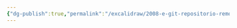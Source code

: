 ```yaml
---
{"dg-publish":true,"permalink":"/excalidraw/2008-e-git-repositorio-remoto-poli-repo-excalidraw/","tags":["excalidraw"]}
---
```

<style> .container {font-family: sans-serif; text-align: center;} .button-wrapper button {z-index: 1;height: 40px; width: 100px; margin: 10px;padding: 5px;} .excalidraw .App-menu_top .buttonList { display: flex;} .excalidraw-wrapper { height: 800px; margin: 50px; position: relative;} :root[dir="ltr"] .excalidraw .layer-ui__wrapper .zen-mode-transition.App-menu_bottom--transition-left {transform: none;} </style><script src="https://cdn.jsdelivr.net/npm/react@17/umd/react.production.min.js"></script><script src="https://cdn.jsdelivr.net/npm/react-dom@17/umd/react-dom.production.min.js"></script><script type="text/javascript" src="https://cdn.jsdelivr.net/npm/@excalidraw/excalidraw@0/dist/excalidraw.production.min.js"></script><div id="2008-e-git-repositorio-remoto-poli-repoexcalidraw.md"></div><script>(function(){const InitialData={"type":"excalidraw","version":2,"source":"https://github.com/zsviczian/obsidian-excalidraw-plugin/releases/tag/2.2.7","elements":[{"type":"arrow","version":580,"versionNonce":271595185,"index":"a2","isDeleted":false,"id":"a0-sbEIb_erYjKi1qQOTj","fillStyle":"solid","strokeWidth":2,"strokeStyle":"solid","roughness":2,"opacity":100,"angle":0,"x":559.2281031865269,"y":63.902491718693874,"strokeColor":"#1e1e1e","backgroundColor":"#a5d8ff","width":80.93601136832478,"height":145.05622496293597,"seed":74285489,"groupIds":[],"frameId":null,"roundness":{"type":2},"boundElements":[{"type":"text","id":"LWbHnpbJ"}],"updated":1719333411254,"link":null,"locked":false,"startBinding":{"elementId":"Oedl2pEZyB7PYq7VXInHW","focus":0.45659823838522007,"gap":8.789404751878628},"endBinding":{"elementId":"qs5iEzev","focus":0.41188453855272955,"gap":10.231765818950777},"lastCommittedPoint":null,"startArrowhead":"arrow","endArrowhead":null,"points":[[0,0],[80.93601136832478,-145.05622496293597]]},{"type":"text","version":18,"versionNonce":83879071,"index":"a2V","isDeleted":false,"id":"LWbHnpbJ","fillStyle":"solid","strokeWidth":2,"strokeStyle":"solid","roughness":2,"opacity":100,"angle":0,"x":539.4861631919784,"y":-21.125620762774105,"strokeColor":"#1e1e1e","backgroundColor":"#1e1e1e","width":120.41989135742188,"height":25,"seed":2067232529,"groupIds":[],"frameId":null,"roundness":null,"boundElements":[],"updated":1719333410166,"link":null,"locked":false,"fontSize":20,"fontFamily":1,"text":"Solo lectura","rawText":"Solo lectura","textAlign":"center","verticalAlign":"middle","containerId":"a0-sbEIb_erYjKi1qQOTj","originalText":"Solo lectura","autoResize":true,"lineHeight":1.25},{"type":"arrow","version":252,"versionNonce":1848861265,"index":"a3","isDeleted":false,"id":"ltBbJk2pmqcLXxTn2Njq2","fillStyle":"solid","strokeWidth":2,"strokeStyle":"solid","roughness":2,"opacity":100,"angle":0,"x":1065.0378488025772,"y":-230.92315349402247,"strokeColor":"#1e1e1e","backgroundColor":"#1e1e1e","width":172.65809252765155,"height":163.63363973654515,"seed":516336031,"groupIds":[],"frameId":null,"roundness":{"type":2},"boundElements":[{"type":"text","id":"ydFWOSRC"}],"updated":1719334839457,"link":null,"locked":false,"startBinding":{"elementId":"aDSZkf1fuOKvO6OLPr9rm","focus":-0.617646601137927,"gap":1},"endBinding":{"elementId":"PJOedH--ybtJp-_YDDtd5","focus":-0.049873818280295454,"gap":1},"lastCommittedPoint":null,"startArrowhead":null,"endArrowhead":"arrow","points":[[0,0],[14.221624095141578,-107.30833658023397],[-158.43646843250997,-163.63363973654515]]},{"type":"text","version":17,"versionNonce":1364891857,"index":"a3V","isDeleted":false,"id":"ydFWOSRC","fillStyle":"solid","strokeWidth":2,"strokeStyle":"solid","roughness":2,"opacity":100,"angle":0,"x":1009.7895174533828,"y":-350.73149007425644,"strokeColor":"#1e1e1e","backgroundColor":"#1e1e1e","width":138.93991088867188,"height":25,"seed":1531513471,"groupIds":[],"frameId":null,"roundness":null,"boundElements":[],"updated":1719333209527,"link":null,"locked":false,"fontSize":20,"fontFamily":1,"text":"Cada 2 horas","rawText":"Cada 2 horas","textAlign":"center","verticalAlign":"middle","containerId":"ltBbJk2pmqcLXxTn2Njq2","originalText":"Cada 2 horas","autoResize":true,"lineHeight":1.25},{"type":"line","version":8635,"versionNonce":828046815,"index":"a4","isDeleted":false,"id":"LzRmB33Q4HQjC6a5Blu27","fillStyle":"hachure","strokeWidth":1,"strokeStyle":"solid","roughness":1,"opacity":60,"angle":0,"x":1047.871666868055,"y":-223.04702619156745,"strokeColor":"#d9480f","backgroundColor":"#ffc9c9","width":83.1625602369024,"height":107.3344866768374,"seed":1344839025,"groupIds":["387mWUoiGZ2M2fIWj3kCi","vLLyE49D-tk_g76Anb1YP","DqoJSWyXZvA00IHB__h1S"],"frameId":null,"roundness":{"type":2},"boundElements":[],"updated":1719333169726,"link":null,"locked":false,"startBinding":null,"endBinding":null,"lastCommittedPoint":null,"startArrowhead":null,"endArrowhead":null,"points":[[0,0],[0.27422741597754646,81.12282326937338],[0.012833199308605216,90.35830442587134],[4.283055778396663,94.34884163071574],[19.15389283977714,97.72612824264613],[44.289819897710245,98.77776484247407],[68.3055360083654,97.0986729634752],[81.06526280180891,93.08315510348861],[82.86484960561398,89.69803142327765],[83.11759505764569,82.26261289258758],[82.91921926680688,6.80575207868316],[82.47201655807687,-0.32353097231789507],[77.132141222537,-4.308134167470502],[65.88750334199831,-6.615805495270792],[40.2624929034164,-8.556721834363328],[19.717733500842883,-7.399349051019176],[3.559419757567643,-3.4736817870341152],[-0.04496517925670031,-0.048743765748912704],[0,0]]},{"type":"ellipse","version":9468,"versionNonce":1746333745,"index":"a5","isDeleted":false,"id":"aDSZkf1fuOKvO6OLPr9rm","fillStyle":"hachure","strokeWidth":1,"strokeStyle":"solid","roughness":1,"opacity":60,"angle":0,"x":1048.2396629092482,"y":-231.6534204158419,"strokeColor":"#d9480f","backgroundColor":"#ffc9c9","width":82.62914195603958,"height":16.71112231604938,"seed":687195985,"groupIds":["387mWUoiGZ2M2fIWj3kCi","vLLyE49D-tk_g76Anb1YP","DqoJSWyXZvA00IHB__h1S"],"frameId":null,"roundness":null,"boundElements":[{"id":"ltBbJk2pmqcLXxTn2Njq2","type":"arrow"}],"updated":1719333214085,"link":null,"locked":false},{"type":"diamond","version":3728,"versionNonce":804147743,"index":"a6","isDeleted":false,"id":"dr6Ve_EtrF3jdd_7uD1Et","fillStyle":"hachure","strokeWidth":1,"strokeStyle":"solid","roughness":1,"opacity":60,"angle":0,"x":1097.3570319204891,"y":-206.48294065003432,"strokeColor":"#d9480f","backgroundColor":"#ffc9c9","width":25.697927335807375,"height":29.88131085558993,"seed":641905969,"groupIds":["vLLyE49D-tk_g76Anb1YP","DqoJSWyXZvA00IHB__h1S"],"frameId":null,"roundness":null,"boundElements":[],"updated":1719333169726,"link":null,"locked":false},{"type":"ellipse","version":3937,"versionNonce":1404876351,"index":"a7","isDeleted":false,"id":"M1ysoZ1fB2ci29LB5U_PT","fillStyle":"hachure","strokeWidth":1,"strokeStyle":"solid","roughness":1,"opacity":60,"angle":0,"x":1083.0140027098105,"y":-161.06334814953647,"strokeColor":"#d9480f","backgroundColor":"#ffc9c9","width":27.490805987142778,"height":26.29555355291908,"seed":729212689,"groupIds":["vLLyE49D-tk_g76Anb1YP","DqoJSWyXZvA00IHB__h1S"],"frameId":null,"roundness":null,"boundElements":[{"id":"cyLCdEJL6R4X7BYnnY8JY","type":"arrow"},{"id":"a0-sbEIb_erYjKi1qQOTj","type":"arrow"}],"updated":1719333169726,"link":null,"locked":false},{"type":"line","version":5266,"versionNonce":428919455,"index":"a8","isDeleted":false,"id":"TN6Rpr2fG2tmZIdM0DI4S","fillStyle":"hachure","strokeWidth":1,"strokeStyle":"solid","roughness":1,"opacity":60,"angle":0,"x":1070.3055199282894,"y":-190.8541531565965,"strokeColor":"#d9480f","backgroundColor":"#ffc9c9","width":24.970361822696773,"height":22.816709054401784,"seed":1124719857,"groupIds":["vLLyE49D-tk_g76Anb1YP","DqoJSWyXZvA00IHB__h1S"],"frameId":null,"roundness":null,"boundElements":[],"updated":1719333169726,"link":null,"locked":false,"startBinding":null,"endBinding":null,"lastCommittedPoint":null,"startArrowhead":null,"endArrowhead":null,"points":[[0,0],[12.167045375262209,22.816709054401784],[-12.803316447434565,22.537330696090883],[0,0]]},{"type":"text","version":3290,"versionNonce":1364064959,"index":"a9","isDeleted":false,"id":"DK5DVOJp","fillStyle":"hachure","strokeWidth":1,"strokeStyle":"solid","roughness":1,"opacity":100,"angle":0,"x":991.5086583228149,"y":-105.95149073610486,"strokeColor":"#000000","backgroundColor":"#fd7e14","width":196.70387268066406,"height":20,"seed":1015224017,"groupIds":["DqoJSWyXZvA00IHB__h1S"],"frameId":null,"roundness":null,"boundElements":[{"id":"cyLCdEJL6R4X7BYnnY8JY","type":"arrow"},{"id":"IR0z6FxnTAfpOnL7vdkV3","type":"arrow"},{"id":"IqT9LEGMqpWQLvrdUlYpr","type":"arrow"}],"updated":1719333771175,"link":null,"locked":false,"fontSize":16,"fontFamily":1,"text":"Remote prod repo GitHub","rawText":"Remote prod repo GitHub","textAlign":"center","verticalAlign":"top","containerId":null,"originalText":"Remote prod repo GitHub","autoResize":true,"lineHeight":1.25},{"type":"ellipse","version":1950,"versionNonce":307307057,"index":"b2E8","isDeleted":false,"id":"wOBwkw97PpSTrkSC0vhJg","fillStyle":"solid","strokeWidth":1,"strokeStyle":"solid","roughness":1,"opacity":0,"angle":0,"x":530.3585366191845,"y":39.46147542831528,"strokeColor":"#1e1e1e","backgroundColor":"transparent","width":116.75732316367123,"height":116.75732316367123,"seed":1654386225,"groupIds":["I_Q_MiTiBYQgvKXErzBX7","J-ElgH2M54lcM2l6KVTmZ"],"frameId":null,"roundness":null,"boundElements":[],"updated":1719333393928,"link":null,"locked":false},{"type":"line","version":2342,"versionNonce":1160754193,"index":"b2EG","isDeleted":false,"id":"1NpPVpV8cC6KO9DbrcEoT","fillStyle":"cross-hatch","strokeWidth":1,"strokeStyle":"solid","roughness":1,"opacity":100,"angle":0,"x":560.0446805464074,"y":119.30182514351708,"strokeColor":"#1e1e1e","backgroundColor":"#b2f2bb","width":54.3478260869565,"height":48.3951783478699,"seed":239159551,"groupIds":["RFjM_ShZBHiqWMSNl7KBB","I_Q_MiTiBYQgvKXErzBX7","J-ElgH2M54lcM2l6KVTmZ"],"frameId":null,"roundness":{"type":2},"boundElements":[],"updated":1719333393928,"link":null,"locked":false,"startBinding":null,"endBinding":null,"lastCommittedPoint":null,"startArrowhead":null,"endArrowhead":null,"points":[[0,0],[6.0869565217391255,-32.0690940859379],[26.086956521739125,-48.3951783478699],[46.086956521739125,-35.567540713494715],[54.3478260869565,-3.3299690403347313],[0,0]]},{"type":"ellipse","version":2082,"versionNonce":639699441,"index":"b2EV","isDeleted":false,"id":"Ec8zcACb6jnqXIpfJ9F3x","fillStyle":"cross-hatch","strokeWidth":1,"strokeStyle":"solid","roughness":1,"opacity":100,"angle":0,"x":573.7904445196488,"y":45.66817250613457,"strokeColor":"#1e1e1e","backgroundColor":"#b2f2bb","width":27.82608695652175,"height":24.347826086956616,"seed":508416287,"groupIds":["RFjM_ShZBHiqWMSNl7KBB","I_Q_MiTiBYQgvKXErzBX7","J-ElgH2M54lcM2l6KVTmZ"],"frameId":null,"roundness":null,"boundElements":[],"updated":1719333393928,"link":null,"locked":false},{"type":"text","version":3415,"versionNonce":1423318833,"index":"b2Ed","isDeleted":false,"id":"VkvoHNOc","fillStyle":"solid","strokeWidth":1,"strokeStyle":"solid","roughness":1,"opacity":100,"angle":0,"x":509.5036938873342,"y":135.53370409987537,"strokeColor":"#1e1e1e","backgroundColor":"transparent","width":68.71992492675781,"height":25,"seed":274395089,"groupIds":["-9T2cBSAiEk42m6ISjqMv","I_Q_MiTiBYQgvKXErzBX7","J-ElgH2M54lcM2l6KVTmZ"],"frameId":null,"roundness":null,"boundElements":[],"updated":1719333404151,"link":null,"locked":false,"fontSize":20,"fontFamily":1,"text":"Tester","rawText":"Tester","textAlign":"center","verticalAlign":"top","containerId":null,"originalText":"Tester","autoResize":true,"lineHeight":1.25},{"type":"ellipse","version":1421,"versionNonce":1231684017,"index":"b2El","isDeleted":false,"id":"Oedl2pEZyB7PYq7VXInHW","fillStyle":"solid","strokeWidth":0.5,"strokeStyle":"solid","roughness":1,"opacity":0,"angle":0,"x":447.50196846063943,"y":46.3355471327763,"strokeColor":"#1e1e1e","backgroundColor":"#b2f2bb","width":116.75732316367123,"height":116.75732316367123,"seed":538332657,"groupIds":["50tajsVis-woKV0qm6Tdw","J-ElgH2M54lcM2l6KVTmZ"],"frameId":null,"roundness":null,"boundElements":[{"id":"a0-sbEIb_erYjKi1qQOTj","type":"arrow"},{"id":"cyLCdEJL6R4X7BYnnY8JY","type":"arrow"}],"updated":1719333393928,"link":null,"locked":false},{"type":"rectangle","version":1844,"versionNonce":2066199377,"index":"b2F","isDeleted":false,"id":"NrBtHCz2YhDRbhKgvoJM8","fillStyle":"solid","strokeWidth":0.5,"strokeStyle":"solid","roughness":1,"opacity":100,"angle":0,"x":477.2675139884183,"y":63.629049640896085,"strokeColor":"#1e1e1e","backgroundColor":"#b2f2bb","width":58.14103866046347,"height":38.76069244030904,"seed":14247889,"groupIds":["4dS3-FrXkrttkJldead8R","50tajsVis-woKV0qm6Tdw","J-ElgH2M54lcM2l6KVTmZ"],"frameId":null,"roundness":{"type":1},"boundElements":[],"updated":1719333393929,"link":null,"locked":false},{"type":"rectangle","version":1955,"versionNonce":861348145,"index":"b2FG","isDeleted":false,"id":"lh-DkML7_uLrnEtm0Pxnz","fillStyle":"solid","strokeWidth":0.5,"strokeStyle":"solid","roughness":1,"opacity":100,"angle":0,"x":471.7222051340501,"y":106.70401495772018,"strokeColor":"#1e1e1e","backgroundColor":"#b2f2bb","width":68.31684981684984,"height":9.351355868465966,"seed":1910392241,"groupIds":["4dS3-FrXkrttkJldead8R","50tajsVis-woKV0qm6Tdw","J-ElgH2M54lcM2l6KVTmZ"],"frameId":null,"roundness":{"type":1},"boundElements":[],"updated":1719333393929,"link":null,"locked":false},{"type":"rectangle","version":2124,"versionNonce":1931334417,"index":"b2FV","isDeleted":false,"id":"ZraFcdkmTBiEWaampbnG9","fillStyle":"solid","strokeWidth":0.5,"strokeStyle":"solid","roughness":1,"opacity":100,"angle":0,"x":522.0900127401429,"y":110.12845513490521,"strokeColor":"#1e1e1e","backgroundColor":"#b2f2bb","width":12.241641915449078,"height":2.3597905067140177,"seed":239888273,"groupIds":["4dS3-FrXkrttkJldead8R","50tajsVis-woKV0qm6Tdw","J-ElgH2M54lcM2l6KVTmZ"],"frameId":null,"roundness":{"type":1},"boundElements":[],"updated":1719333393929,"link":null,"locked":false},{"type":"rectangle","version":2226,"versionNonce":1324566769,"index":"b2G","isDeleted":false,"id":"Uj-YM7o29lkP2t-2HCtjp","fillStyle":"solid","strokeWidth":0.5,"strokeStyle":"solid","roughness":1,"opacity":100,"angle":0,"x":500.40189161797264,"y":102.99420476576944,"strokeColor":"#1e1e1e","backgroundColor":"#b2f2bb","width":12.241641915449078,"height":2.3597905067140177,"seed":542854513,"groupIds":["4dS3-FrXkrttkJldead8R","50tajsVis-woKV0qm6Tdw","J-ElgH2M54lcM2l6KVTmZ"],"frameId":null,"roundness":{"type":1},"boundElements":[],"updated":1719333393929,"link":null,"locked":false},{"type":"rectangle","version":2558,"versionNonce":1616839377,"index":"b2H","isDeleted":false,"id":"-kgHG19O0geA-kMu95Xsl","fillStyle":"solid","strokeWidth":0.5,"strokeStyle":"solid","roughness":1,"opacity":100,"angle":0,"x":482.2606816371034,"y":68.11327571135172,"strokeColor":"#1e1e1e","backgroundColor":"#b2f2bb","width":48.22892577732466,"height":35,"seed":1062369105,"groupIds":["4dS3-FrXkrttkJldead8R","50tajsVis-woKV0qm6Tdw","J-ElgH2M54lcM2l6KVTmZ"],"frameId":null,"roundness":{"type":1},"boundElements":[],"updated":1719333393929,"link":null,"locked":false},{"type":"ellipse","version":2109,"versionNonce":1727591857,"index":"b2Q","isDeleted":false,"id":"0BL8uakZ047xAakGT9Vx9","fillStyle":"solid","strokeWidth":1,"strokeStyle":"solid","roughness":1,"opacity":0,"angle":0,"x":882.9837865348301,"y":76.55893952767678,"strokeColor":"#1e1e1e","backgroundColor":"transparent","width":116.75732316367123,"height":116.75732316367123,"seed":1910847505,"groupIds":["cZjyvUFfFCmJnlLob8P6r","xuOanrnTJnMVagbJUOpcf"],"frameId":null,"roundness":null,"boundElements":[{"id":"IR0z6FxnTAfpOnL7vdkV3","type":"arrow"},{"id":"k1-pMNpolrLDYFAG499qM","type":"arrow"}],"updated":1719333531030,"link":null,"locked":false},{"type":"line","version":2534,"versionNonce":1887225119,"index":"b2R","isDeleted":false,"id":"NLRJ1k2TGxLGnAoHlD59K","fillStyle":"cross-hatch","strokeWidth":1,"strokeStyle":"solid","roughness":2,"opacity":100,"angle":0,"x":912.669930462053,"y":156.39928924287858,"strokeColor":"#1e1e1e","backgroundColor":"#a5d8ff","width":54.3478260869565,"height":48.3951783478699,"seed":1603086673,"groupIds":["cXR_iDH5sX065Akuofdr4","cZjyvUFfFCmJnlLob8P6r","xuOanrnTJnMVagbJUOpcf"],"frameId":null,"roundness":null,"boundElements":[],"updated":1719333437210,"link":null,"locked":false,"startBinding":null,"endBinding":null,"lastCommittedPoint":null,"startArrowhead":null,"endArrowhead":null,"points":[[0,0],[6.0869565217391255,-32.069094085937905],[26.086956521739125,-48.3951783478699],[46.086956521739125,-35.56754071349472],[54.3478260869565,-3.3299690403347277],[0,0]]},{"type":"ellipse","version":2273,"versionNonce":313663,"index":"b2S","isDeleted":false,"id":"Nqn485S6nJp4zYKR-QHfK","fillStyle":"cross-hatch","strokeWidth":1,"strokeStyle":"solid","roughness":2,"opacity":100,"angle":0,"x":926.4156944352941,"y":82.76563660549607,"strokeColor":"#1e1e1e","backgroundColor":"#a5d8ff","width":27.82608695652175,"height":24.347826086956616,"seed":396220209,"groupIds":["cXR_iDH5sX065Akuofdr4","cZjyvUFfFCmJnlLob8P6r","xuOanrnTJnMVagbJUOpcf"],"frameId":null,"roundness":null,"boundElements":[],"updated":1719333437210,"link":null,"locked":false},{"type":"ellipse","version":1563,"versionNonce":1144473951,"index":"b2T","isDeleted":false,"id":"C-8PtU1gEL9gpMCty-Zzj","fillStyle":"solid","strokeWidth":1,"strokeStyle":"solid","roughness":1,"opacity":0,"angle":0,"x":800.1272183762849,"y":81.67939451695133,"strokeColor":"#1e1e1e","backgroundColor":"transparent","width":116.75732316367123,"height":116.75732316367123,"seed":684992401,"groupIds":["D7WxXDhJuoEaIAn_ypTF2","xuOanrnTJnMVagbJUOpcf"],"frameId":null,"roundness":null,"boundElements":[{"id":"cyLCdEJL6R4X7BYnnY8JY","type":"arrow"}],"updated":1719333437210,"link":null,"locked":false},{"type":"rectangle","version":1992,"versionNonce":2107814335,"index":"b2U","isDeleted":false,"id":"-mLi6oaW2lw-jf1CzXn91","fillStyle":"solid","strokeWidth":1,"strokeStyle":"solid","roughness":1,"opacity":100,"angle":0,"x":829.8927639040637,"y":98.97289702507112,"strokeColor":"#1e1e1e","backgroundColor":"#a5d8ff","width":58.14103866046347,"height":38.76069244030904,"seed":334171505,"groupIds":["EcQwLTOacyX5eVChlIb5S","D7WxXDhJuoEaIAn_ypTF2","xuOanrnTJnMVagbJUOpcf"],"frameId":null,"roundness":{"type":1},"boundElements":[],"updated":1719333437210,"link":null,"locked":false},{"type":"rectangle","version":2103,"versionNonce":386146783,"index":"b2V","isDeleted":false,"id":"V4B6uzKwQCRobnVAWEs91","fillStyle":"solid","strokeWidth":1,"strokeStyle":"solid","roughness":1,"opacity":100,"angle":0,"x":824.3474550496956,"y":142.0478623418952,"strokeColor":"#1e1e1e","backgroundColor":"#a5d8ff","width":68.31684981684984,"height":9.351355868465966,"seed":719992657,"groupIds":["EcQwLTOacyX5eVChlIb5S","D7WxXDhJuoEaIAn_ypTF2","xuOanrnTJnMVagbJUOpcf"],"frameId":null,"roundness":{"type":1},"boundElements":[],"updated":1719333437210,"link":null,"locked":false},{"type":"rectangle","version":2272,"versionNonce":1057132031,"index":"b2W","isDeleted":false,"id":"rUcMb9i-xkNzvBvYv_yDz","fillStyle":"solid","strokeWidth":1,"strokeStyle":"solid","roughness":1,"opacity":100,"angle":0,"x":874.7152626557884,"y":145.47230251908024,"strokeColor":"#1e1e1e","backgroundColor":"#a5d8ff","width":12.241641915449078,"height":2.3597905067140177,"seed":1344873777,"groupIds":["EcQwLTOacyX5eVChlIb5S","D7WxXDhJuoEaIAn_ypTF2","xuOanrnTJnMVagbJUOpcf"],"frameId":null,"roundness":{"type":1},"boundElements":[],"updated":1719333437210,"link":null,"locked":false},{"type":"rectangle","version":2374,"versionNonce":278820383,"index":"b2X","isDeleted":false,"id":"EBxwmYQPmpA8uAWqZjLbA","fillStyle":"solid","strokeWidth":1,"strokeStyle":"solid","roughness":1,"opacity":100,"angle":0,"x":853.0271415336181,"y":138.33805214994447,"strokeColor":"#1e1e1e","backgroundColor":"#a5d8ff","width":12.241641915449078,"height":2.3597905067140177,"seed":789534481,"groupIds":["EcQwLTOacyX5eVChlIb5S","D7WxXDhJuoEaIAn_ypTF2","xuOanrnTJnMVagbJUOpcf"],"frameId":null,"roundness":{"type":1},"boundElements":[],"updated":1719333437210,"link":null,"locked":false},{"type":"rectangle","version":2703,"versionNonce":1925732927,"index":"b2Y","isDeleted":false,"id":"dKpaVkZeNNVop_5REEtet","fillStyle":"solid","strokeWidth":1,"strokeStyle":"solid","roughness":1,"opacity":100,"angle":0,"x":834.8859315527488,"y":103.45712309552675,"strokeColor":"#1e1e1e","backgroundColor":"#a5d8ff","width":48.22892577732466,"height":30.250725686721108,"seed":437538033,"groupIds":["EcQwLTOacyX5eVChlIb5S","D7WxXDhJuoEaIAn_ypTF2","xuOanrnTJnMVagbJUOpcf"],"frameId":null,"roundness":{"type":1},"boundElements":[],"updated":1719333437210,"link":null,"locked":false},{"type":"text","version":3626,"versionNonce":940006545,"index":"b2Z","isDeleted":false,"id":"gLwaz0OU","fillStyle":"solid","strokeWidth":1,"strokeStyle":"solid","roughness":1,"opacity":100,"angle":0,"x":832.5183056562014,"y":174.05574274372668,"strokeColor":"#1e1e1e","backgroundColor":"transparent","width":133.93988037109375,"height":25,"seed":659647071,"groupIds":["nYHZY2kJ-k4uQdgjHr3m2","9JhWX7vGvDBEwCCnkqc9w","xuOanrnTJnMVagbJUOpcf"],"frameId":null,"roundness":null,"boundElements":[],"updated":1719333479462,"link":null,"locked":false,"fontSize":20,"fontFamily":1,"text":"Desarrollador","rawText":"Desarrollador","textAlign":"center","verticalAlign":"top","containerId":null,"originalText":"Desarrollador","autoResize":true,"lineHeight":1.25},{"type":"arrow","version":1074,"versionNonce":1640873375,"index":"b2b","isDeleted":false,"id":"cyLCdEJL6R4X7BYnnY8JY","fillStyle":"solid","strokeWidth":2,"strokeStyle":"solid","roughness":2,"opacity":100,"angle":0,"x":828.0058791670164,"y":68.53923349809445,"strokeColor":"#1e1e1e","backgroundColor":"#a5d8ff","width":112.0333764890338,"height":158.92473256128733,"seed":1660605119,"groupIds":[],"frameId":null,"roundness":{"type":2},"boundElements":[{"type":"text","id":"ImMIr69E"}],"updated":1719333437210,"link":null,"locked":false,"startBinding":{"elementId":"C-8PtU1gEL9gpMCty-Zzj","focus":0.2785260811332956,"gap":19.372171432651584},"endBinding":{"elementId":"qs5iEzev","focus":-0.33132393087198514,"gap":1},"lastCommittedPoint":null,"startArrowhead":"arrow","endArrowhead":"arrow","points":[[0,0],[-112.0333764890338,-158.92473256128733]]},{"type":"text","version":9,"versionNonce":921250289,"index":"b2bV","isDeleted":false,"id":"ImMIr69E","fillStyle":"solid","strokeWidth":2,"strokeStyle":"solid","roughness":2,"opacity":100,"angle":0,"x":702.0892580611713,"y":-23.423132782549217,"strokeColor":"#1e1e1e","backgroundColor":"#1e1e1e","width":139.79986572265625,"height":25,"seed":1328558431,"groupIds":[],"frameId":null,"roundness":null,"boundElements":[],"updated":1719333392846,"link":null,"locked":false,"fontSize":20,"fontFamily":1,"text":"Leer y escribir","rawText":"Leer y escribir","textAlign":"center","verticalAlign":"middle","containerId":"cyLCdEJL6R4X7BYnnY8JY","originalText":"Leer y escribir","autoResize":true,"lineHeight":1.25},{"type":"line","version":8597,"versionNonce":1351696511,"index":"b2c","isDeleted":false,"id":"QF2Ux1913Eq-5vGQZUr5h","fillStyle":"hachure","strokeWidth":1,"strokeStyle":"solid","roughness":1,"opacity":60,"angle":0,"x":640.6531398687331,"y":-228.48103451865546,"strokeColor":"#2f9e44","backgroundColor":"#a5d8ff","width":83.1625602369024,"height":107.3344866768374,"seed":224824223,"groupIds":["drkBMcMnMh01uCOCez_bG","g-r3-kdm8jr11ub0eaLdV","I0cQhZqTqXC6hwRCnhqs_"],"frameId":null,"roundness":{"type":2},"boundElements":[],"updated":1719333265376,"link":null,"locked":false,"startBinding":null,"endBinding":null,"lastCommittedPoint":null,"startArrowhead":null,"endArrowhead":null,"points":[[0,0],[0.27422741597754646,81.12282326937338],[0.012833199308605216,90.35830442587134],[4.283055778396663,94.34884163071574],[19.15389283977714,97.72612824264613],[44.289819897710245,98.77776484247407],[68.3055360083654,97.0986729634752],[81.06526280180891,93.08315510348861],[82.86484960561398,89.69803142327765],[83.11759505764569,82.26261289258758],[82.91921926680688,6.80575207868316],[82.47201655807687,-0.32353097231789507],[77.132141222537,-4.308134167470502],[65.88750334199831,-6.615805495270792],[40.2624929034164,-8.556721834363328],[19.717733500842883,-7.399349051019176],[3.559419757567643,-3.4736817870341152],[-0.04496517925670031,-0.048743765748912704],[0,0]]},{"type":"ellipse","version":9427,"versionNonce":313710751,"index":"b2d","isDeleted":false,"id":"FIWA_apbxTFpWf9sEMjPy","fillStyle":"hachure","strokeWidth":1,"strokeStyle":"solid","roughness":1,"opacity":60,"angle":0,"x":641.0211359099263,"y":-237.08742874292994,"strokeColor":"#2f9e44","backgroundColor":"#a5d8ff","width":82.62914195603958,"height":16.71112231604938,"seed":418496447,"groupIds":["drkBMcMnMh01uCOCez_bG","g-r3-kdm8jr11ub0eaLdV","I0cQhZqTqXC6hwRCnhqs_"],"frameId":null,"roundness":null,"boundElements":[],"updated":1719333265376,"link":null,"locked":false},{"type":"diamond","version":3682,"versionNonce":690777279,"index":"b2e","isDeleted":false,"id":"bsgFXgq21yIatYHONJyOt","fillStyle":"hachure","strokeWidth":1,"strokeStyle":"solid","roughness":1,"opacity":60,"angle":0,"x":690.1385049211673,"y":-211.91694897712233,"strokeColor":"#d9480f","backgroundColor":"#fd7e14","width":25.697927335807375,"height":29.88131085558993,"seed":1363242975,"groupIds":["g-r3-kdm8jr11ub0eaLdV","I0cQhZqTqXC6hwRCnhqs_"],"frameId":null,"roundness":null,"boundElements":[],"updated":1719333265376,"link":null,"locked":false},{"type":"ellipse","version":3891,"versionNonce":1067351263,"index":"b2f","isDeleted":false,"id":"dsgy4ocg0N9v2oNIN1lm0","fillStyle":"hachure","strokeWidth":1,"strokeStyle":"solid","roughness":1,"opacity":60,"angle":0,"x":675.7954757104886,"y":-166.49735647662447,"strokeColor":"#d9480f","backgroundColor":"#fd7e14","width":27.490805987142778,"height":26.29555355291908,"seed":543562751,"groupIds":["g-r3-kdm8jr11ub0eaLdV","I0cQhZqTqXC6hwRCnhqs_"],"frameId":null,"roundness":null,"boundElements":[],"updated":1719333265376,"link":null,"locked":false},{"type":"line","version":5220,"versionNonce":966363391,"index":"b2g","isDeleted":false,"id":"MPmdJEIySmbZjN2S5PSav","fillStyle":"hachure","strokeWidth":1,"strokeStyle":"solid","roughness":1,"opacity":60,"angle":0,"x":663.0869929289676,"y":-196.28816148368452,"strokeColor":"#d9480f","backgroundColor":"#fd7e14","width":24.970361822696773,"height":22.816709054401784,"seed":1516258335,"groupIds":["g-r3-kdm8jr11ub0eaLdV","I0cQhZqTqXC6hwRCnhqs_"],"frameId":null,"roundness":null,"boundElements":[],"updated":1719333265376,"link":null,"locked":false,"startBinding":null,"endBinding":null,"lastCommittedPoint":null,"startArrowhead":null,"endArrowhead":null,"points":[[0,0],[12.167045375262209,22.816709054401784],[-12.803316447434565,22.537330696090883],[0,0]]},{"type":"text","version":3223,"versionNonce":882774303,"index":"b2h","isDeleted":false,"id":"qs5iEzev","fillStyle":"hachure","strokeWidth":1,"strokeStyle":"solid","roughness":1,"opacity":100,"angle":0,"x":612.4981086184149,"y":-111.38549906319287,"strokeColor":"#000000","backgroundColor":"#fd7e14","width":140.2879180908203,"height":20,"seed":2132830271,"groupIds":["I0cQhZqTqXC6hwRCnhqs_"],"frameId":null,"roundness":null,"boundElements":[{"id":"a0-sbEIb_erYjKi1qQOTj","type":"arrow"},{"id":"cyLCdEJL6R4X7BYnnY8JY","type":"arrow"}],"updated":1719333265376,"link":null,"locked":false,"fontSize":16,"fontFamily":1,"text":"Remote test repo","rawText":"Remote test repo","textAlign":"center","verticalAlign":"top","containerId":null,"originalText":"Remote test repo","autoResize":true,"lineHeight":1.25},{"type":"line","version":8627,"versionNonce":1942475473,"index":"b2i","isDeleted":false,"id":"GdDIKhgx00XTFXymix0r-","fillStyle":"hachure","strokeWidth":1,"strokeStyle":"solid","roughness":1,"opacity":60,"angle":0,"x":832.7027286441734,"y":-429.08895237414157,"strokeColor":"#1e1e1e","backgroundColor":"#1e1e1e","width":83.1625602369024,"height":107.3344866768374,"seed":433497073,"groupIds":["oEqtQcDJlItiaI3My6Tdf","--qKTzjJbQyWzBomuW9NG","6BzOOwZLqPu2lm14SlgLF"],"frameId":null,"roundness":{"type":2},"boundElements":[],"updated":1719334839456,"link":null,"locked":false,"startBinding":null,"endBinding":null,"lastCommittedPoint":null,"startArrowhead":null,"endArrowhead":null,"points":[[0,0],[0.27422741597754646,81.12282326937338],[0.012833199308605216,90.35830442587134],[4.283055778396663,94.34884163071574],[19.15389283977714,97.72612824264613],[44.289819897710245,98.77776484247407],[68.3055360083654,97.0986729634752],[81.06526280180891,93.08315510348861],[82.86484960561398,89.69803142327765],[83.11759505764569,82.26261289258758],[82.91921926680688,6.80575207868316],[82.47201655807687,-0.32353097231789507],[77.132141222537,-4.308134167470502],[65.88750334199831,-6.615805495270792],[40.2624929034164,-8.556721834363328],[19.717733500842883,-7.399349051019176],[3.559419757567643,-3.4736817870341152],[-0.04496517925670031,-0.048743765748912704],[0,0]]},{"type":"ellipse","version":9457,"versionNonce":1908887729,"index":"b2j","isDeleted":false,"id":"az0a4bP6dS9U7qQdXC98J","fillStyle":"hachure","strokeWidth":1,"strokeStyle":"solid","roughness":1,"opacity":60,"angle":0,"x":833.0707246853666,"y":-437.69534659841605,"strokeColor":"#1e1e1e","backgroundColor":"#1e1e1e","width":82.62914195603958,"height":16.71112231604938,"seed":1277099473,"groupIds":["oEqtQcDJlItiaI3My6Tdf","--qKTzjJbQyWzBomuW9NG","6BzOOwZLqPu2lm14SlgLF"],"frameId":null,"roundness":null,"boundElements":[],"updated":1719334839456,"link":null,"locked":false},{"type":"diamond","version":3716,"versionNonce":1658589841,"index":"b2k","isDeleted":false,"id":"PJOedH--ybtJp-_YDDtd5","fillStyle":"hachure","strokeWidth":1,"strokeStyle":"solid","roughness":1,"opacity":60,"angle":0,"x":882.1880936966076,"y":-412.52486683260844,"strokeColor":"#1e1e1e","backgroundColor":"#1e1e1e","width":25.697927335807375,"height":29.88131085558993,"seed":738270129,"groupIds":["--qKTzjJbQyWzBomuW9NG","6BzOOwZLqPu2lm14SlgLF"],"frameId":null,"roundness":null,"boundElements":[{"id":"ltBbJk2pmqcLXxTn2Njq2","type":"arrow"}],"updated":1719334839456,"link":null,"locked":false},{"type":"ellipse","version":3922,"versionNonce":1192554545,"index":"b2l","isDeleted":false,"id":"pIInE5CDxNkY1WQiZ4Upi","fillStyle":"hachure","strokeWidth":1,"strokeStyle":"solid","roughness":1,"opacity":60,"angle":0,"x":867.8450644859289,"y":-367.1052743321106,"strokeColor":"#1e1e1e","backgroundColor":"#1e1e1e","width":27.490805987142778,"height":26.29555355291908,"seed":1772387729,"groupIds":["--qKTzjJbQyWzBomuW9NG","6BzOOwZLqPu2lm14SlgLF"],"frameId":null,"roundness":null,"boundElements":[],"updated":1719334839457,"link":null,"locked":false},{"type":"line","version":5251,"versionNonce":206160401,"index":"b2m","isDeleted":false,"id":"JItY4EyJ6ztxnT2FeX-2I","fillStyle":"hachure","strokeWidth":1,"strokeStyle":"solid","roughness":1,"opacity":60,"angle":0,"x":855.1365817044078,"y":-396.8960793391706,"strokeColor":"#1e1e1e","backgroundColor":"#1e1e1e","width":24.970361822696773,"height":22.816709054401784,"seed":1145086833,"groupIds":["--qKTzjJbQyWzBomuW9NG","6BzOOwZLqPu2lm14SlgLF"],"frameId":null,"roundness":null,"boundElements":[],"updated":1719334839457,"link":null,"locked":false,"startBinding":null,"endBinding":null,"lastCommittedPoint":null,"startArrowhead":null,"endArrowhead":null,"points":[[0,0],[12.167045375262209,22.816709054401784],[-12.803316447434565,22.537330696090883],[0,0]]},{"type":"text","version":3286,"versionNonce":1523144689,"index":"b2n","isDeleted":false,"id":"om7NZzWx","fillStyle":"hachure","strokeWidth":1,"strokeStyle":"solid","roughness":1,"opacity":100,"angle":0,"x":767.0390757996373,"y":-311.993416918679,"strokeColor":"#1e1e1e","backgroundColor":"#1e1e1e","width":217.9198760986328,"height":20,"seed":672992593,"groupIds":["6BzOOwZLqPu2lm14SlgLF"],"frameId":null,"roundness":null,"boundElements":[],"updated":1719334839457,"link":null,"locked":false,"fontSize":16,"fontFamily":1,"text":"Remote backup repo GitLab","rawText":"Remote backup repo GitLab","textAlign":"center","verticalAlign":"top","containerId":null,"originalText":"Remote backup repo GitLab","autoResize":true,"lineHeight":1.25},{"type":"arrow","version":1193,"versionNonce":112063071,"index":"b2o","isDeleted":false,"id":"IR0z6FxnTAfpOnL7vdkV3","fillStyle":"solid","strokeWidth":2,"strokeStyle":"solid","roughness":2,"opacity":100,"angle":0,"x":914.4607411797185,"y":68.52257319958646,"strokeColor":"#1e1e1e","backgroundColor":"#a5d8ff","width":136.04112001553176,"height":140.08630791288604,"seed":691990143,"groupIds":[],"frameId":null,"roundness":{"type":2},"boundElements":[{"type":"text","id":"9mYZx7Q7"}],"updated":1719333770184,"link":null,"locked":false,"startBinding":{"elementId":"0BL8uakZ047xAakGT9Vx9","focus":-1.1240817323877854,"gap":13.277864767113478},"endBinding":{"elementId":"DK5DVOJp","focus":0.14505596713853364,"gap":14.387756022805277},"lastCommittedPoint":null,"startArrowhead":"arrow","endArrowhead":null,"points":[[0,0],[136.04112001553176,-140.08630791288604]]},{"type":"text","version":4,"versionNonce":1458833855,"index":"b2p","isDeleted":false,"id":"9mYZx7Q7","fillStyle":"solid","strokeWidth":2,"strokeStyle":"solid","roughness":2,"opacity":100,"angle":0,"x":922.2713555087735,"y":-14.02058075685656,"strokeColor":"#1e1e1e","backgroundColor":"#1e1e1e","width":120.41989135742188,"height":25,"seed":1648232529,"groupIds":[],"frameId":null,"roundness":null,"boundElements":[],"updated":1719333412775,"link":null,"locked":false,"fontSize":20,"fontFamily":1,"text":"Solo lectura","rawText":"Solo lectura","textAlign":"center","verticalAlign":"middle","containerId":"IR0z6FxnTAfpOnL7vdkV3","originalText":"Solo lectura","autoResize":true,"lineHeight":1.25},{"type":"ellipse","version":2200,"versionNonce":192871345,"index":"b2q","isDeleted":false,"id":"FqY9WEP_Ie3bCj2_fsnCC","fillStyle":"solid","strokeWidth":1,"strokeStyle":"solid","roughness":1,"opacity":0,"angle":0,"x":1260.1855061239573,"y":59.447926286956374,"strokeColor":"#e03131","backgroundColor":"#ffc9c9","width":116.75732316367123,"height":116.75732316367123,"seed":2091373503,"groupIds":["R4tgVk7rNFb59wMD7o51J","gGw5iUYefZP3jMY9McAkW"],"frameId":null,"roundness":null,"boundElements":[],"updated":1719333507260,"link":null,"locked":false},{"type":"line","version":2626,"versionNonce":1583766929,"index":"b2r","isDeleted":false,"id":"jXMOwErw9w7CxdFRFwAgZ","fillStyle":"cross-hatch","strokeWidth":1,"strokeStyle":"solid","roughness":2,"opacity":100,"angle":0,"x":1289.8716500511803,"y":139.28827600215817,"strokeColor":"#e03131","backgroundColor":"#ffc9c9","width":54.3478260869565,"height":48.3951783478699,"seed":2098529247,"groupIds":["j3H5skadDnMuKMRN48oO2","R4tgVk7rNFb59wMD7o51J","gGw5iUYefZP3jMY9McAkW"],"frameId":null,"roundness":null,"boundElements":[],"updated":1719333507260,"link":null,"locked":false,"startBinding":null,"endBinding":null,"lastCommittedPoint":null,"startArrowhead":null,"endArrowhead":null,"points":[[0,0],[6.0869565217391255,-32.069094085937905],[26.086956521739125,-48.3951783478699],[46.086956521739125,-35.56754071349472],[54.3478260869565,-3.3299690403347277],[0,0]]},{"type":"ellipse","version":2366,"versionNonce":96895857,"index":"b2s","isDeleted":false,"id":"Te5K5qdPpj_wlbHgJVl00","fillStyle":"cross-hatch","strokeWidth":1,"strokeStyle":"solid","roughness":2,"opacity":100,"angle":0,"x":1303.6174140244214,"y":65.65462336477566,"strokeColor":"#e03131","backgroundColor":"#ffc9c9","width":27.82608695652175,"height":24.347826086956616,"seed":883372031,"groupIds":["j3H5skadDnMuKMRN48oO2","R4tgVk7rNFb59wMD7o51J","gGw5iUYefZP3jMY9McAkW"],"frameId":null,"roundness":null,"boundElements":[{"id":"IqT9LEGMqpWQLvrdUlYpr","type":"arrow"}],"updated":1719333507260,"link":null,"locked":false},{"type":"ellipse","version":1656,"versionNonce":847904113,"index":"b2t","isDeleted":false,"id":"t5HQLR6Ndf48HQ1KeyMSu","fillStyle":"solid","strokeWidth":1,"strokeStyle":"solid","roughness":1,"opacity":0,"angle":0,"x":1177.328937965412,"y":64.56838127623092,"strokeColor":"#e03131","backgroundColor":"#ffc9c9","width":116.75732316367123,"height":116.75732316367123,"seed":1834932255,"groupIds":["nRhKzeJaYlMlPSaNx2dt9","gGw5iUYefZP3jMY9McAkW"],"frameId":null,"roundness":null,"boundElements":[{"id":"k1-pMNpolrLDYFAG499qM","type":"arrow"}],"updated":1719333531030,"link":null,"locked":false},{"type":"rectangle","version":2084,"versionNonce":1065665265,"index":"b2u","isDeleted":false,"id":"QqKuuzz8yJFwfgGRzzICs","fillStyle":"solid","strokeWidth":1,"strokeStyle":"solid","roughness":1,"opacity":100,"angle":0,"x":1207.0944834931909,"y":81.86188378435071,"strokeColor":"#e03131","backgroundColor":"#ffc9c9","width":58.14103866046347,"height":38.76069244030904,"seed":1563196479,"groupIds":["LIZZ9B3buwum_d0H_v-6U","nRhKzeJaYlMlPSaNx2dt9","gGw5iUYefZP3jMY9McAkW"],"frameId":null,"roundness":{"type":1},"boundElements":[],"updated":1719333507260,"link":null,"locked":false},{"type":"rectangle","version":2195,"versionNonce":1957772497,"index":"b2v","isDeleted":false,"id":"9ZURgCTWXHKOzl-YPSmy5","fillStyle":"solid","strokeWidth":1,"strokeStyle":"solid","roughness":1,"opacity":100,"angle":0,"x":1201.5491746388227,"y":124.9368491011748,"strokeColor":"#e03131","backgroundColor":"#ffc9c9","width":68.31684981684984,"height":9.351355868465966,"seed":670080095,"groupIds":["LIZZ9B3buwum_d0H_v-6U","nRhKzeJaYlMlPSaNx2dt9","gGw5iUYefZP3jMY9McAkW"],"frameId":null,"roundness":{"type":1},"boundElements":[],"updated":1719333507260,"link":null,"locked":false},{"type":"rectangle","version":2364,"versionNonce":636713649,"index":"b2w","isDeleted":false,"id":"SGOjjepOBV6YBpOn3E5aT","fillStyle":"solid","strokeWidth":1,"strokeStyle":"solid","roughness":1,"opacity":100,"angle":0,"x":1251.9169822449155,"y":128.36128927835983,"strokeColor":"#e03131","backgroundColor":"#ffc9c9","width":12.241641915449078,"height":2.3597905067140177,"seed":561756287,"groupIds":["LIZZ9B3buwum_d0H_v-6U","nRhKzeJaYlMlPSaNx2dt9","gGw5iUYefZP3jMY9McAkW"],"frameId":null,"roundness":{"type":1},"boundElements":[],"updated":1719333507260,"link":null,"locked":false},{"type":"rectangle","version":2466,"versionNonce":1408433297,"index":"b2x","isDeleted":false,"id":"GoBGJLsJUcGYxbGoR0J3-","fillStyle":"solid","strokeWidth":1,"strokeStyle":"solid","roughness":1,"opacity":100,"angle":0,"x":1230.2288611227452,"y":121.22703890922406,"strokeColor":"#e03131","backgroundColor":"#ffc9c9","width":12.241641915449078,"height":2.3597905067140177,"seed":1334726815,"groupIds":["LIZZ9B3buwum_d0H_v-6U","nRhKzeJaYlMlPSaNx2dt9","gGw5iUYefZP3jMY9McAkW"],"frameId":null,"roundness":{"type":1},"boundElements":[],"updated":1719333507260,"link":null,"locked":false},{"type":"rectangle","version":2796,"versionNonce":1129347391,"index":"b2y","isDeleted":false,"id":"BRrhtuRnzIXgr-ghVU9Vg","fillStyle":"solid","strokeWidth":1,"strokeStyle":"solid","roughness":1,"opacity":100,"angle":0,"x":1212.087651141876,"y":86.34610985480634,"strokeColor":"#e03131","backgroundColor":"#ffc9c9","width":48.22892577732466,"height":30.250725686721108,"seed":735634623,"groupIds":["LIZZ9B3buwum_d0H_v-6U","nRhKzeJaYlMlPSaNx2dt9","gGw5iUYefZP3jMY9McAkW"],"frameId":null,"roundness":{"type":1},"boundElements":[{"id":"k1-pMNpolrLDYFAG499qM","type":"arrow"}],"updated":1719333579182,"link":null,"locked":false},{"type":"text","version":3718,"versionNonce":1108855889,"index":"b2z","isDeleted":false,"id":"oIscAxA0","fillStyle":"solid","strokeWidth":1,"strokeStyle":"solid","roughness":1,"opacity":100,"angle":0,"x":1242.290002051969,"y":156.94472950300627,"strokeColor":"#1e1e1e","backgroundColor":"#ffc9c9","width":68.7999267578125,"height":25,"seed":637269215,"groupIds":["mPA8Ss0uNUbIw5Z-6NYGL","yKdWndC8T48GsvKqPSHFZ","gGw5iUYefZP3jMY9McAkW"],"frameId":null,"roundness":null,"boundElements":[],"updated":1719333507260,"link":null,"locked":false,"fontSize":20,"fontFamily":1,"text":"Devops","rawText":"Devops","textAlign":"center","verticalAlign":"top","containerId":null,"originalText":"Devops","autoResize":true,"lineHeight":1.25},{"type":"arrow","version":1310,"versionNonce":325985951,"index":"b30","isDeleted":false,"id":"IqT9LEGMqpWQLvrdUlYpr","fillStyle":"solid","strokeWidth":2,"strokeStyle":"solid","roughness":2,"opacity":100,"angle":0,"x":1304.670187963351,"y":71.1584276446998,"strokeColor":"#1e1e1e","backgroundColor":"#a5d8ff","width":174.98881280718342,"height":148.287675719783,"seed":1138602399,"groupIds":[],"frameId":null,"roundness":{"type":2},"boundElements":[{"type":"text","id":"7in08jbI"}],"updated":1719333770185,"link":null,"locked":false,"startBinding":{"elementId":"Te5K5qdPpj_wlbHgJVl00","focus":-0.24775534150442313,"gap":1},"endBinding":{"elementId":"DK5DVOJp","focus":-0.1598632433223793,"gap":8.822242661021647},"lastCommittedPoint":null,"startArrowhead":"arrow","endArrowhead":"arrow","points":[[0,0],[-174.98881280718342,-148.287675719783]]},{"type":"text","version":13,"versionNonce":390160753,"index":"b31","isDeleted":false,"id":"7in08jbI","fillStyle":"solid","strokeWidth":2,"strokeStyle":"solid","roughness":2,"opacity":100,"angle":0,"x":1147.2758486984312,"y":-15.485410215191706,"strokeColor":"#1e1e1e","backgroundColor":"#1e1e1e","width":139.79986572265625,"height":25,"seed":26486207,"groupIds":[],"frameId":null,"roundness":null,"boundElements":[],"updated":1719333487848,"link":null,"locked":false,"fontSize":20,"fontFamily":1,"text":"Leer y escribir","rawText":"Leer y escribir","textAlign":"center","verticalAlign":"middle","containerId":"IqT9LEGMqpWQLvrdUlYpr","originalText":"Leer y escribir","autoResize":true,"lineHeight":1.25},{"type":"arrow","version":163,"versionNonce":1694618079,"index":"b32","isDeleted":false,"id":"k1-pMNpolrLDYFAG499qM","fillStyle":"solid","strokeWidth":2,"strokeStyle":"solid","roughness":2,"opacity":100,"angle":0,"x":1196.9333685417027,"y":115.46627903534409,"strokeColor":"#1e1e1e","backgroundColor":"#ffc9c9","width":218.3502508746102,"height":160.82076973658036,"seed":1850606065,"groupIds":[],"frameId":null,"roundness":{"type":2},"boundElements":[{"type":"text","id":"IiCovFtM"}],"updated":1719333579702,"link":null,"locked":false,"startBinding":{"elementId":"BRrhtuRnzIXgr-ghVU9Vg","focus":0.7862706377652295,"gap":15.154282600173246},"endBinding":{"elementId":"0BL8uakZ047xAakGT9Vx9","focus":-0.8001144593107409,"gap":1},"lastCommittedPoint":null,"startArrowhead":"arrow","endArrowhead":"dot","points":[[0,0],[-118.98132590318801,151.668466524089],[-218.3502508746102,-9.152303212491347]]},{"type":"text","version":47,"versionNonce":771185247,"index":"b33","isDeleted":false,"id":"IiCovFtM","fillStyle":"solid","strokeWidth":2,"strokeStyle":"solid","roughness":2,"opacity":100,"angle":0,"x":981.7721186272843,"y":254.6347455594331,"strokeColor":"#1e1e1e","backgroundColor":"#ffc9c9","width":192.35984802246094,"height":25,"seed":1525658719,"groupIds":[],"frameId":null,"roundness":null,"boundElements":[],"updated":1719333567535,"link":null,"locked":false,"fontSize":20,"fontFamily":1,"text":"Lee y hace request","rawText":"Lee y hace request","textAlign":"center","verticalAlign":"middle","containerId":"k1-pMNpolrLDYFAG499qM","originalText":"Lee y hace request","autoResize":true,"lineHeight":1.25}],"appState":{"theme":"light","viewBackgroundColor":"#ffffff","currentItemStrokeColor":"#e03131","currentItemBackgroundColor":"#ffc9c9","currentItemFillStyle":"solid","currentItemStrokeWidth":2,"currentItemStrokeStyle":"solid","currentItemRoughness":2,"currentItemOpacity":100,"currentItemFontFamily":1,"currentItemFontSize":20,"currentItemTextAlign":"left","currentItemStartArrowhead":"arrow","currentItemEndArrowhead":"dot","scrollX":-496.5947159421195,"scrollY":365.80472488714884,"zoom":{"value":1.1211892990699381},"currentItemRoundness":"round","gridSize":null,"gridColor":{"Bold":"#C9C9C9FF","Regular":"#EDEDEDFF"},"currentStrokeOptions":null,"previousGridSize":null,"frameRendering":{"enabled":true,"clip":true,"name":true,"outline":true},"objectsSnapModeEnabled":false},"files":{}};InitialData.scrollToContent=true;App=()=>{const e=React.useRef(null),t=React.useRef(null),[n,i]=React.useState({width:void 0,height:void 0});return React.useEffect(()=>{i({width:t.current.getBoundingClientRect().width,height:t.current.getBoundingClientRect().height});const e=()=>{i({width:t.current.getBoundingClientRect().width,height:t.current.getBoundingClientRect().height})};return window.addEventListener("resize",e),()=>window.removeEventListener("resize",e)},[t]),React.createElement(React.Fragment,null,React.createElement("div",{className:"excalidraw-wrapper",ref:t},React.createElement(ExcalidrawLib.Excalidraw,{ref:e,width:n.width,height:n.height,initialData:InitialData,viewModeEnabled:!0,zenModeEnabled:!0,gridModeEnabled:!1})))},excalidrawWrapper=document.getElementById("2008-e-git-repositorio-remoto-poli-repoexcalidraw.md");ReactDOM.render(React.createElement(App),excalidrawWrapper);})();</script>